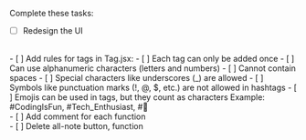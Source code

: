 Complete these tasks:
- [ ] Redesign the UI
<br>
- [ ] Add rules for tags in Tag.jsx:
    - [ ] Each tag can only be added once
    - [ ] Can use alphanumeric characters (letters and numbers)
    - [ ] Cannot contain spaces
    - [ ] Special characters like underscores (_) are allowed
    - [ ] Symbols like punctuation marks (!, @, $, etc.) are not allowed in hashtags
    - [ ] Emojis can be used in tags, but they count as characters
    Example: #CodingIsFun, #Tech_Enthusiast, #🚀
<br>
- [ ] Add comment for each function
<br>
- [ ] Delete all-note button, function